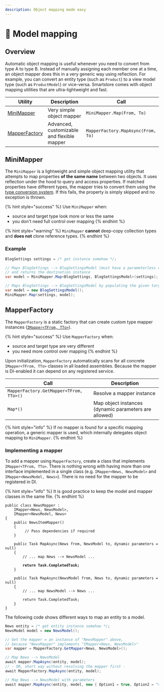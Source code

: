 ```yaml
---
description: Object mapping made easy
---
```


# 🐣 Model mapping

## Overview

Automatic object mapping is useful whenever you need to convert from type A to type B. Instead of manually assigning each member one at a time, an object mapper does this in a very generic way using reflection. For example, you can convert an entity type (such as `Product`) to a view model type (such as `ProductModel`) or vice-versa. Smartstore comes with object mapping utilities that are ultra-lightweight and fast.

| Utility                                                                                                            | Description                                | Call                               |
| ------------------------------------------------------------------------------------------------------------------ | ------------------------------------------ | ---------------------------------- |
| [MiniMapper](https://github.com/smartstore/Smartstore/blob/main/src/Smartstore/ComponentModel/MiniMapper.cs)       | Very simple object mapper                  | `MiniMapper.Map(From, To)`         |
| [MapperFactory](https://github.com/smartstore/Smartstore/blob/main/src/Smartstore/ComponentModel/MapperFactory.cs) | Advanced, customizable and flexible mapper | `MapperFactory.MapAsync(From, To)` |

## MiniMapper

The `MiniMapper` is a lightweight and simple object mapping utility that attempts to map properties **of the same name** between two objects. It uses reflection under the hood to query and access properties. If matched properties have different types, the mapper tries to convert them using the [type conversion system](../../advanced/type-conversion.md). If this fails, the property is simply skipped and no exception is thrown.&#x20;

{% hint style="success" %}
Use `MiniMapper` when:

* source and target type look more or less the same
* you don't need full control over mapping
{% endhint %}

{% hint style="warning" %}
`MiniMapper` **cannot** deep-copy collection types and **does not** clone reference types.
{% endhint %}

### Example

```csharp
BlogSettings settings = /* get instance somehow */;

// Maps BlogSettings --> BlogSettingsModel (must have a parameterless constructor)
// and returns the destination instance
var model = MiniMapper.Map<BlogSettings, BlogSettingsModel>(settings);

// Maps BlogSettings --> BlogSettingsModel by populating the given target instance.
var model = new BlogSettingsModel();
MiniMapper.Map(settings, model);
```

## MapperFactory

The `MapperFactory` is a static factory that can create custom type mapper instances ([`IMapper<TFrom, TTo>`](https://github.com/smartstore/Smartstore/blob/main/src/Smartstore/ComponentModel/IMapper.cs)).

{% hint style="success" %}
Use `MapperFactory` when:

* source and target type are very different
* you need more control over mapping
{% endhint %}

Upon initialization, `MapperFactory` automatically scans for all concrete `IMapper<TFrom, TTo>` classes in all loaded assemblies. Because the mapper is DI-enabled it can depend on any registered service.

| Call                                    | Description                                           |
| --------------------------------------- | ----------------------------------------------------- |
| `MapperFactory.GetMapper<TFrom, TTo>()` | Resolve a mapper instance                             |
| `Map*()`                                | Map object instances (dynamic parameters are allowed) |

{% hint style="info" %}
If no mapper is found for a specific mapping operation, a generic mapper is used, which internally delegates object mapping to `MiniMapper`.
{% endhint %}

### Implementing a mapper

To add a mapper using `MapperFactory`, create a class that implements `IMapper<TFrom, TTo>`. There is nothing wrong with having more than one interface implemented in a single class (e.g. `IMapper<News, NewsModel>` and `IMapper<NewsModel, News>`). There is no need for the mapper to be registered in DI.

{% hint style="info" %}
It is good practice to keep the model and mapper classes in the same file.
{% endhint %}

<pre class="language-csharp"><code class="lang-csharp">public class NewsMapper :
    IMapper&#x3C;News, NewsModel>,
    IMapper&#x3C;NewsModel, News>
{
    public NewsItemMapper()
    {
         // Pass dependencies if required
    }

    public Task MapAsync(News from, NewsModel to, dynamic parameters = null)
    {
        // ... map News --> NewsModel ...

<strong>        return Task.CompletedTask;
</strong>    }

    public Task MapAsync(NewsModel from, News to, dynamic parameters = null)
    {
        // ... map NewsModel --> News ...

        return Task.CompletedTask;
    }
}
</code></pre>

The following code shows different ways to map an entity to a model.

```csharp
News entity = /* get entity instance somehow */;
NewsModel model = new NewsModel();

// Get the mapper = an instance of "NewsMapper" above,
// because "NewsMapper" implements "IMapper<News, NewsModel>"
var mapper = MapperFactory.GetMapper<News, NewsModel>();

// Map News --> NewsModel
await mapper.MapAsync(entity, model);
// - OR, short way without resolving the mapper first -
await MapperFactory.MapAsync(entity, model);

// Map News --> NewsModel with parameters
await mapper.MapAsync(entity, model, new { Option1 = true, Option2 = "stuff" });
```
